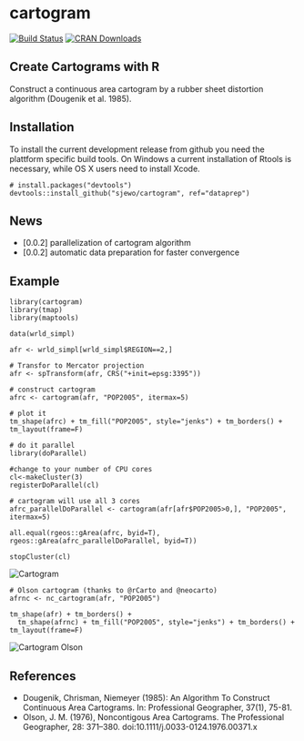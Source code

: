 # cartogram
[![Build Status](https://travis-ci.org/sjewo/cartogram.svg?branch=master)](https://travis-ci.org/sjewo/cartogram)
[![CRAN Downloads](http://cranlogs.r-pkg.org/badges/cartogram)](https://cran.r-project.org/package=cartogram)

## Create Cartograms with R

Construct a continuous area cartogram by a rubber sheet distortion algorithm (Dougenik et al. 1985).

## Installation
To install the current development release from github you need the plattform specific build tools. On Windows a current installation of Rtools is necessary, while OS X users need to install Xcode. 
```
# install.packages("devtools")
devtools::install_github("sjewo/cartogram", ref="dataprep")
```

## News
* [0.0.2] parallelization of cartogram algorithm
* [0.0.2] automatic data preparation for faster convergence

## Example
```
library(cartogram)
library(tmap)
library(maptools)

data(wrld_simpl)

afr <- wrld_simpl[wrld_simpl$REGION==2,]

# Transfor to Mercator projection
afr <- spTransform(afr, CRS("+init=epsg:3395"))

# construct cartogram
afrc <- cartogram(afr, "POP2005", itermax=5)

# plot it
tm_shape(afrc) + tm_fill("POP2005", style="jenks") + tm_borders() + tm_layout(frame=F)

# do it parallel
library(doParallel)

#change to your number of CPU cores
cl<-makeCluster(3)
registerDoParallel(cl)

# cartogram will use all 3 cores
afrc_parallelDoParallel <- cartogram(afr[afr$POP2005>0,], "POP2005", itermax=5)

all.equal(rgeos::gArea(afrc, byid=T), rgeos::gArea(afrc_parallelDoParallel, byid=T))

stopCluster(cl)
```

![Cartogram](http://www.methoden.ruhr-uni-bochum.de/files/cartogram.jpg)
```
# Olson cartogram (thanks to @rCarto and @neocarto)
afrnc <- nc_cartogram(afr, "POP2005")

tm_shape(afr) + tm_borders() + 
  tm_shape(afrnc) + tm_fill("POP2005", style="jenks") + tm_borders() + tm_layout(frame=F)
```
![Cartogram Olson](http://www.methoden.ruhr-uni-bochum.de/files/cartogram_nc.png)


## References
* Dougenik, Chrisman, Niemeyer (1985): An Algorithm To Construct Continuous Area Cartograms. In: Professional Geographer, 37(1), 75-81.
* Olson, J. M. (1976), Noncontigous Area Cartograms. The Professional Geographer, 28: 371–380. doi:10.1111/j.0033-0124.1976.00371.x
